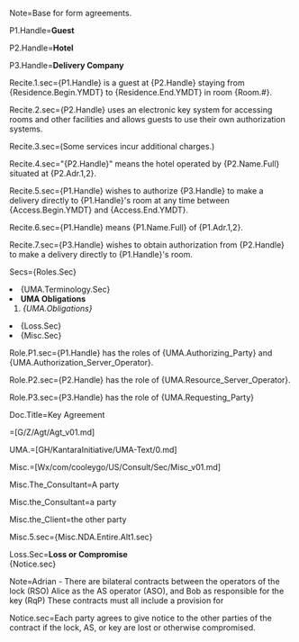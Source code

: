 Note=Base for form agreements.

P1.Handle=<b>Guest</b>

P2.Handle=<b>Hotel</b>

P3.Handle=<b>Delivery Company</b>

Recite.1.sec={P1.Handle} is a guest at {P2.Handle} staying from {Residence.Begin.YMDT} to {Residence.End.YMDT} in room {Room.#}.

Recite.2.sec={P2.Handle} uses an electronic key system for accessing rooms and other facilities and allows guests to use their own authorization systems.

Recite.3.sec=(Some services incur additional charges.)

Recite.4.sec="{P2.Handle}" means the hotel operated by {P2.Name.Full} situated at {P2.Adr.1,2}.

Recite.5.sec={P1.Handle} wishes to authorize {P3.Handle} to make a delivery directly to {P1.Handle}'s room at any time between {Access.Begin.YMDT} and {Access.End.YMDT}.  

Recite.6.sec={P1.Handle} means {P1.Name.Full} of {P1.Adr.1,2}.

Recite.7.sec={P3.Handle} wishes to obtain authorization from {P2.Handle} to make a delivery directly to {P1.Handle}'s room.  

Secs={Roles.Sec}<li>{UMA.Terminology.Sec}<li><b>UMA Obligations</b><ol><li><i>{UMA.Obligations}</i></ol><li>{Loss.Sec}<li>{Misc.Sec}

Role.P1.sec={P1.Handle} has the roles of {UMA.Authorizing_Party} and {UMA.Authorization_Server_Operator}.

Role.P2.sec={P2.Handle} has the role of {UMA.Resource_Server_Operator}.

Role.P3.sec={P3.Handle} has the role of {UMA.Requesting_Party}


Doc.Title=Key Agreement

=[G/Z/Agt/Agt_v01.md]

UMA.=[GH/KantaraInitiative/UMA-Text/0.md]

Misc.=[Wx/com/cooleygo/US/Consult/Sec/Misc_v01.md]

Misc.The_Consultant=A party

Misc.the_Consultant=a party

Misc.the_Client=the other party

Misc.5.sec={Misc.NDA.Entire.Alt1.sec}

Loss.Sec=<b>Loss or Compromise</b><br>{Notice.sec}

Note=Adrian - There are bilateral contracts between the operators of the lock (RSO) Alice as the AS operator (ASO), and Bob as responsible for the key (RqP)  These contracts must all include a provision for 

Notice.sec=Each party agrees to give notice to the other parties of the contract if the lock, AS, or key are lost or otherwise compromised.
